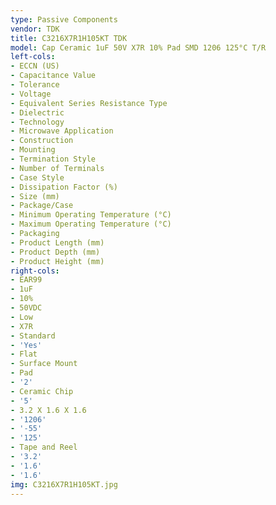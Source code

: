 ```yaml
---
type: Passive Components
vendor: TDK
title: C3216X7R1H105KT TDK
model: Cap Ceramic 1uF 50V X7R 10% Pad SMD 1206 125°C T/R
left-cols:
- ECCN (US)
- Capacitance Value
- Tolerance
- Voltage
- Equivalent Series Resistance Type
- Dielectric
- Technology
- Microwave Application
- Construction
- Mounting
- Termination Style
- Number of Terminals
- Case Style
- Dissipation Factor (%)
- Size (mm)
- Package/Case
- Minimum Operating Temperature (°C)
- Maximum Operating Temperature (°C)
- Packaging
- Product Length (mm)
- Product Depth (mm)
- Product Height (mm)
right-cols:
- EAR99
- 1uF
- 10%
- 50VDC
- Low
- X7R
- Standard
- 'Yes'
- Flat
- Surface Mount
- Pad
- '2'
- Ceramic Chip
- '5'
- 3.2 X 1.6 X 1.6
- '1206'
- '-55'
- '125'
- Tape and Reel
- '3.2'
- '1.6'
- '1.6'
img: C3216X7R1H105KT.jpg
---
```

